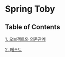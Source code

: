 # Spring Toby

## Table of Contents

[1. 오브젝트와 의존관계](chapter1/README.md)

[2. 테스트](chapter2/README.md)